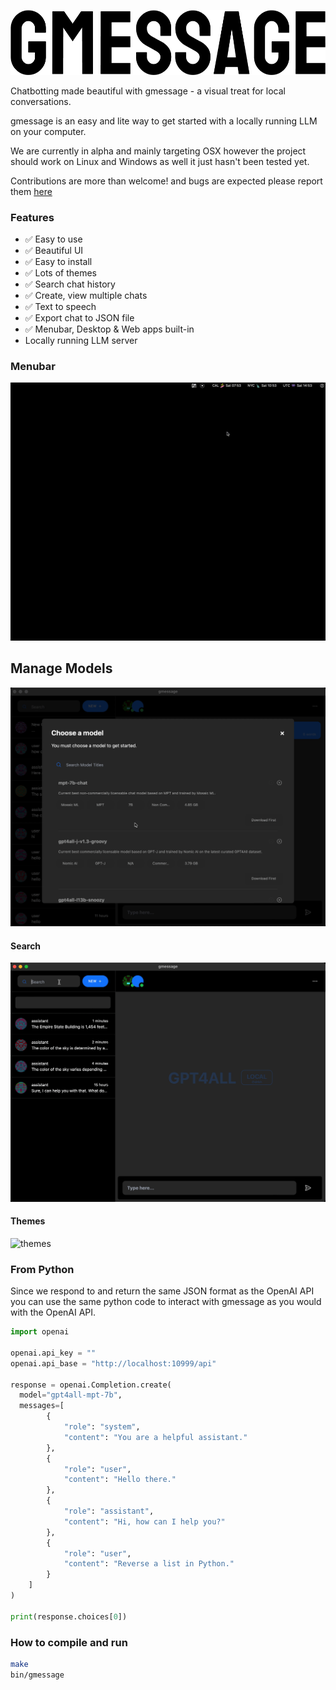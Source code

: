 ![GMESSAGE](./media/logo.png)

Chatbotting made beautiful with gmessage - a visual treat for local conversations.

gmessage is an easy and lite way to get started with a locally running LLM on your computer.

We are currently in alpha and mainly targeting OSX however the project should work on Linux and Windows as well it just hasn't been tested yet.

Contributions are more than welcome! and bugs are expected please report them [here](issues)


### Features

- ✅ Easy to use
- ✅ Beautiful UI
- ✅ Easy to install
- ✅ Lots of themes
- ✅ Search chat history
- ✅ Create, view multiple chats
- ✅ Text to speech
- ✅ Export chat to JSON file
- ✅ Menubar, Desktop & Web apps built-in
- Locally running LLM server

### Menubar
![openapp](./media/openapp.gif) 

## Manage Models

![modelmgmt](./media/modelmgmt.gif)

#### Search 
![search](./media/search.gif)

#### Themes
![themes](./media/themes.gif)



### From Python
Since we respond to and return the same JSON format as the OpenAI API you can use the same python code to interact with gmessage as you would with the OpenAI API.
```python
import openai

openai.api_key = ""
openai.api_base = "http://localhost:10999/api"

response = openai.Completion.create(
  model="gpt4all-mpt-7b",
  messages=[
        {
            "role": "system",
            "content": "You are a helpful assistant."
        },
        {
            "role": "user",
            "content": "Hello there."
        },
        {
            "role": "assistant",
            "content": "Hi, how can I help you?"
        },
        {
            "role": "user",
            "content": "Reverse a list in Python."
        }
    ]
)

print(response.choices[0])
```

### How to compile and run

```bash
make
bin/gmessage
```